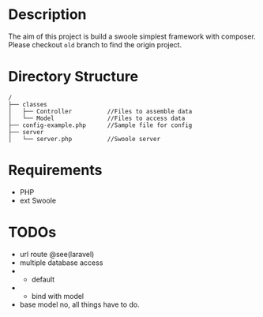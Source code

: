 # Description
The aim of this project is build a swoole simplest framework with composer.  
Please checkout `old` branch to find the origin project.
# Directory Structure
```
/
├── classes
│   ├── Controller          //Files to assemble data
│   └── Model               //Files to access data
├── config-example.php      //Sample file for config
├── server
│   └── server.php          //Swoole server
```
# Requirements
- PHP
- ext Swoole
# TODOs
- url route @see(laravel)
- multiple database access
- - default
- - bind with model
- base model
no, all things have to do.